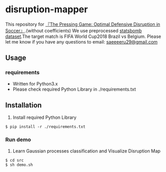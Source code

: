 # disruption-mapper
This repository for [『The Pressing Game: Optimal Defensive Disruption in Soccer』](http://www.sloansportsconference.com/wp-content/uploads/2016/02/1475-Other-Sports.pdf).(without coefficients)
We use preprocessed [statsbomb dataset](https://github.com/statsbomb/open-data/tree/master/data).The target match is FIFA World Cup2018 Brazil vs Belgium.
Please let me know if you have any questions to email: 
saeeeeru29@gmail.com

## Usage
### requirements
- Written for Python3.x
- Please check required Python Library in ./requirements.txt

## Installation
1. Install required Python Library

~~~
$ pip install -r ./requirements.txt
~~~

### Run demo
1. Learn Gaussian processes classification and Visualize Disruption Map

```
$ cd src
$ sh demo.sh
```